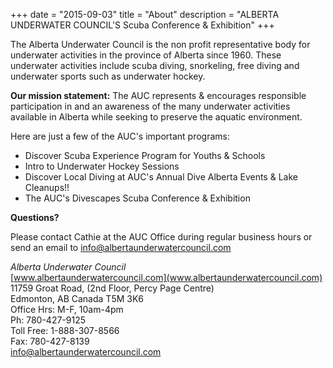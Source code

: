 +++
date        = "2015-09-03"
title       = "About"
description = "ALBERTA UNDERWATER COUNCIL'S Scuba Conference & Exhibition"
+++

The Alberta Underwater Council is the non profit representative body for underwater activities in the province of Alberta since 1960.   These underwater activities include scuba diving, snorkeling, free diving and underwater sports such as underwater hockey.

**Our mission statement:** The AUC represents & encourages responsible participation in and an awareness of the many underwater activities available in Alberta while seeking to preserve the aquatic environment.

Here are just a few of the AUC's important programs:

* Discover Scuba Experience Program for Youths & Schools
* Intro to Underwater Hockey Sessions
* Discover Local Diving at AUC's Annual Dive Alberta Events & Lake Cleanups!!
* The AUC's Divescapes Scuba Conference & Exhibition

**Questions?**

Please contact Cathie at the AUC Office during regular business hours or send an email to [info@albertaunderwatercouncil.com](mailto:info@albertaunderwatercouncil.com)

*Alberta Underwater Council*<br/>
[www.albertaunderwatercouncil.com](www.albertaunderwatercouncil.com)<br/>
11759 Groat Road, (2nd Floor, Percy Page Centre)<br/>
Edmonton, AB  Canada  T5M 3K6<br/>
Office Hrs: M-F, 10am-4pm<br/>
Ph: 780-427-9125<br/>
Toll Free: 1-888-307-8566<br/>
Fax: 780-427-8139<br/>
[info@albertaunderwatercouncil.com](info@albertaunderwatercouncil.com)
